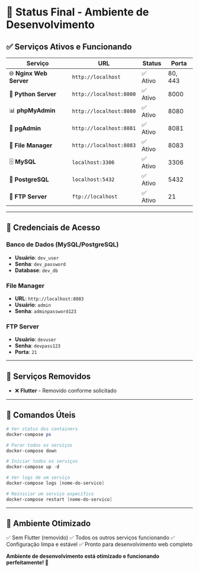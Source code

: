 # 🎯 Status Final - Ambiente de Desenvolvimento

## ✅ **Serviços Ativos e Funcionando**

| Serviço | URL | Status | Porta |
|---------|-----|--------|-------|
| 🌐 **Nginx Web Server** | `http://localhost` | ✅ Ativo | 80, 443 |
| 🐍 **Python Server** | `http://localhost:8000` | ✅ Ativo | 8000 |
| 📊 **phpMyAdmin** | `http://localhost:8080` | ✅ Ativo | 8080 |
| 🔧 **pgAdmin** | `http://localhost:8081` | ✅ Ativo | 8081 |
| 📁 **File Manager** | `http://localhost:8083` | ✅ Ativo | 8083 |
| 🗄️ **MySQL** | `localhost:3306` | ✅ Ativo | 3306 |
| 🐘 **PostgreSQL** | `localhost:5432` | ✅ Ativo | 5432 |
| 📂 **FTP Server** | `ftp://localhost` | ✅ Ativo | 21 |

---

## 🔑 **Credenciais de Acesso**

### **Banco de Dados (MySQL/PostgreSQL)**
- **Usuário**: `dev_user`
- **Senha**: `dev_password`
- **Database**: `dev_db`

### **File Manager** 
- **URL**: `http://localhost:8083`
- **Usuário**: `admin`
- **Senha**: `adminpassword123`

### **FTP Server**
- **Usuário**: `devuser`
- **Senha**: `devpass123`
- **Porta**: `21`

---

## 🚫 **Serviços Removidos**
- ❌ **Flutter** - Removido conforme solicitado

---

## 🎯 **Comandos Úteis**

```powershell
# Ver status dos containers
docker-compose ps

# Parar todos os serviços
docker-compose down

# Iniciar todos os serviços
docker-compose up -d

# Ver logs de um serviço
docker-compose logs [nome-do-servico]

# Reiniciar um serviço específico
docker-compose restart [nome-do-servico]
```

---

## 📝 **Ambiente Otimizado**
✅ Sem Flutter (removido)
✅ Todos os outros serviços funcionando
✅ Configuração limpa e estável
✅ Pronto para desenvolvimento web completo

**Ambiente de desenvolvimento está otimizado e funcionando perfeitamente! 🚀**
